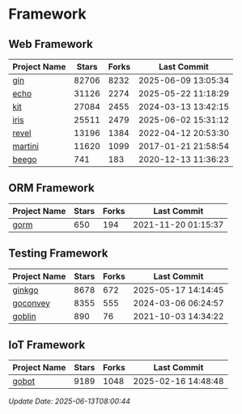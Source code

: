 # Framework

## Web Framework
| Project Name | Stars | Forks | Last Commit |
| ------------ | ----- | ----- | ----------- |
| [gin](https://github.com/gin-gonic/gin) | 82706 | 8232 | 2025-06-09 13:05:34 |
| [echo](https://github.com/labstack/echo) | 31126 | 2274 | 2025-05-22 11:18:29 |
| [kit](https://github.com/go-kit/kit) | 27084 | 2455 | 2024-03-13 13:42:15 |
| [iris](https://github.com/kataras/iris) | 25511 | 2479 | 2025-06-02 15:31:12 |
| [revel](https://github.com/revel/revel) | 13196 | 1384 | 2022-04-12 20:53:30 |
| [martini](https://github.com/go-martini/martini) | 11620 | 1099 | 2017-01-21 21:58:54 |
| [beego](https://github.com/astaxie/beego) | 741 | 183 | 2020-12-13 11:36:23 |

## ORM Framework
| Project Name | Stars | Forks | Last Commit |
| ------------ | ----- | ----- | ----------- |
| [gorm](https://github.com/jinzhu/gorm) | 650 | 194 | 2021-11-20 01:15:37 |

## Testing Framework
| Project Name | Stars | Forks | Last Commit |
| ------------ | ----- | ----- | ----------- |
| [ginkgo](https://github.com/onsi/ginkgo) | 8678 | 672 | 2025-05-17 14:14:45 |
| [goconvey](https://github.com/smartystreets/goconvey) | 8355 | 555 | 2024-03-06 06:24:57 |
| [goblin](https://github.com/franela/goblin) | 890 | 76 | 2021-10-03 14:34:22 |

## IoT Framework
| Project Name | Stars | Forks | Last Commit |
| ------------ | ----- | ----- | ----------- |
| [gobot](https://github.com/hybridgroup/gobot) | 9189 | 1048 | 2025-02-16 14:48:48 |

*Update Date: 2025-06-13T08:00:44*